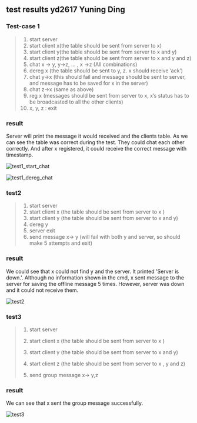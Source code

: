 ## test results	yd2617 Yuning Ding

### Test-case 1

> 1. start server
> 2. start client x(the table should be sent from server to x)
> 3. start client y(the table should be sent from server to x and y)
> 4. start client z(the table should be sent from server to x and y and z)
> 5. chat x -> y, y->z, ... , x ->z (All combinations)
> 6. dereg x (the table should be sent to y, z. x should receive ’ack’)
> 7. chat y->x (this should fail and message should be sent to server, and message has to be saved for x in the
>    server)
> 8. chat z->x (same as above)
> 9. reg x (messages should be sent from server to x, x’s status has to be broadcasted to all the other clients)
> 10. x, y, z : exit



### result

Server will print the message it would received and the clients table. As we can see the table was correct during the test. They could chat each other correctly. And after x registered, it could receive the correct message with timestamp.

![test1_start_chat](C:\Users\28562\Desktop\test1_start_chat.png)

![test1_dereg_chat](C:\Users\28562\Desktop\test1_dereg_chat.png)





### test2

> 1. start server
> 2. start client x (the table should be sent from server to x )
> 3. start client y (the table should be sent from server to x and y)
> 4. dereg y
> 5. server exit
> 6. send message x-> y (will fail with both y and server, so should make 5 attempts and exit)



### result

We could see that x could not find y and the server. It printed 'Server is down.'. Although no information shown in the cmd, x sent message to the server for saving the offline message 5 times. However, server was down and it could not receive them.

![test2](C:\Users\28562\Desktop\test2.png)





### test3

> 1. start server 
>
> 2. start client x (the table should be sent from server to x ) 
> 3. start client y (the table should be sent from server to x and y)
> 4. start client z (the table should be sent from server to x , y and z) 
> 5. send group message x-> y,z



### result

We can see that x sent the group message successfully.

![test3](C:\Users\28562\Desktop\test3.png)
